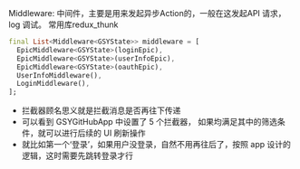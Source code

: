Middleware: 中间件，主要是用来发起异步Action的，一般在这发起API  请求，log 调试。 常用库redux_thunk

```dart
final List<Middleware<GSYState>> middleware = [
  EpicMiddleware<GSYState>(loginEpic),
  EpicMiddleware<GSYState>(userInfoEpic),
  EpicMiddleware<GSYState>(oauthEpic),
  UserInfoMiddleware(),
  LoginMiddleware(),
];

```

* 拦截器顾名思义就是拦截消息是否再往下传递
* 可以看到 GSYGitHubApp 中设置了 5 个拦截器， 如果均满足其中的筛选条件，就可以进行后续的 UI 刷新操作
* 就比如第一个‘登录’，如果用户没登录，自然不用再往后了，按照 app 设计的逻辑，这时需要先跳转登录才行